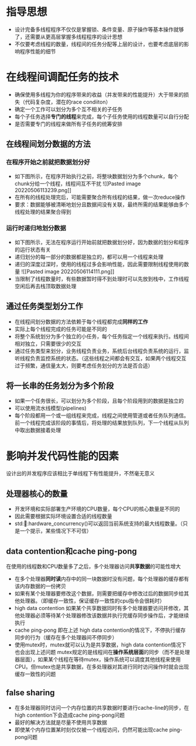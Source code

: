 # 指导思想
- 设计完备多线程程序不仅仅是掌握锁、条件变量、原子操作等基本操作就够了，还需要从更高层掌握多线程程序的设计思想
- 不仅要考虑线程的数量，线程间的任务分配等上层的设计，也要考虑底层的影响程序性能的细节

# 在线程间调配任务的技术
- 确保使用多线程为你的程序带来的收益（并发带来的性能提升）大于带来的损失（代码复杂度，潜在的race condiiton）
- 确定一个工作可以划分为多个互不相关的子任务
- 每个子任务选择**专门的线程**来完成，每个子任务使用的线程数量可以自行分配
- 是否需要专门的线程来做所有子任务的统筹安排
## 在线程间划分数据的方法
### 在程序开始之前就把数据划分好
- 如下图所示，在程序开始执行之前，将整块数据划分为多个chunk，每个chunk分给一个线程，线程间互不干扰
![[Pasted image 20220506113239.png]]
- 在所有的线程处理完后，可能需要聚合所有线程的结果，做一次reduce操作
- 要求：数据能够被清晰地划分且数据间没有关联，最终所需的结果能够由多个线程处理的结果聚合得到
### 运行时递归地划分数据
- 如下图所示，无法在程序运行开始前就把数据划分好，因为数据的划分和程序的运行状态有关
- 递归划分的每一部分的数据都是独立的，都可以用一个线程来处理
- 递归的深度过深时，使用的线程过多会影响性能，因此需要限制线程使用的数量
![[Pasted image 20220506114111.png]]
- 当限制了线程数量时，有些数据暂时得不到处理时可以先放到栈中，工作线程空闲后再去栈顶取数据处理

## 通过任务类型划分工作
- 在线程间划分数据的方法依赖于每个线程都完成**同样的工作**
- 实际上每个线程完成的任务可能是不同的
- 将整个系统划分为多个独立的小任务，每个任务指定一个线程来执行。线程间相对独立，只需要很少的交互
- 通过任务类型来划分，业务线程负责业务，系统后台线程负责系统的运行，监听线程负责监控系统的状态。（这些线程之间都会有交互，如果两个线程交互过于频繁，通信量太大，则要考虑任务划分的方法是否合适）

## 将一长串的任务划分为多个阶段
- 如果一个任务很长，可以划分为多个阶段，且每个阶段用到的数据是独立的
- 可以使用流水线模型(pipelines)
- 每个阶段都用一个或一组线程来完成，线程之间使用管道或者任务队列通信。前一个线程完成该阶段的事情后，将处理的结果放到队列，下一个线程从队列中取出数据接着处理

# 影响并发代码性能的因素
设计出的并发程序应该相比于单线程下有性能提升，不然毫无意义
## 处理器核心的数量
- 开发环境和实际部署生产环境的CPU数量，每个CPU的核心数量是不同的
- 因此需要根据实际环境设置合适的线程数量
- std::thread::hardware_concurrency()可以返回当前系统支持的最大线程数量。（只是一个提示，某些情况下不可信）
## data contention和cache ping-pong
在使用的线程数和CPU数量多了之后，多个处理器访问**共享数据**的可能性增大
- 在多个处理器**同时读**内存中的同一块数据时没有问题，每个处理器的缓存都有该内存数据的一份拷贝
- 如果有某个处理器要修改这个数据，则需要把缓存中修改过后的数据同步给其他处理器。（即缓存一致性，保证缓存一致性的cpu指令会很耗时）
- high data contention
	如果某个共享数据同时有多个处理器要访问并修改，其他处理器必须等待某个处理器修改该数据并执行完缓存同步操作后，才能继续执行
- cache ping-pong
	即在上述 high data contention的情况下，不停执行缓存同步的行为（缓存在多个处理器间不停同步）
- 使用mutex时，mutex就可以认为是共享数据，high data contention情况下也会出现上述问题
	mutex规定的是线程间在**操作系统层面**的同步（而不是处理器层面），如果某个线程在等待mutex，操作系统可以调度其他线程来使用CPU。但mutex也是共享数据，在多处理器对其进行同时访问操作时就会出现缓存一致性的问题

## false sharing
- 在多处理器同时访问一个内存位置的共享数据时要进行cache-line的同步，在high contention下会造成cache ping-pong问题
- 最好的解决方法就是尽量不使用共享数据
- 即使某个内存位置某时刻仅仅被一个线程访问，仍然可能出现cache ping-pong问题
